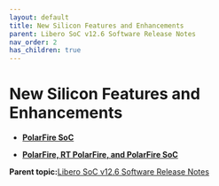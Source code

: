 ```yaml
---
layout: default
title: New Silicon Features and Enhancements
parent: Libero SoC v12.6 Software Release Notes
nav_order: 2
has_children: true
---
```

# New Silicon Features and Enhancements

-   **[PolarFire SoC](GUID-01242F39-2030-4BC9-A2F4-EA1744E85B84.md)**  

-   **[PolarFire, RT PolarFire, and PolarFire SoC](GUID-FD2E56AA-67B5-4642-BA0B-63904E515EA3.md)**  


**Parent topic:**[Libero SoC v12.6 Software Release Notes](GUID-4F46D7F9-8B0A-4D1A-8B15-2C12F938E2C1.md)

